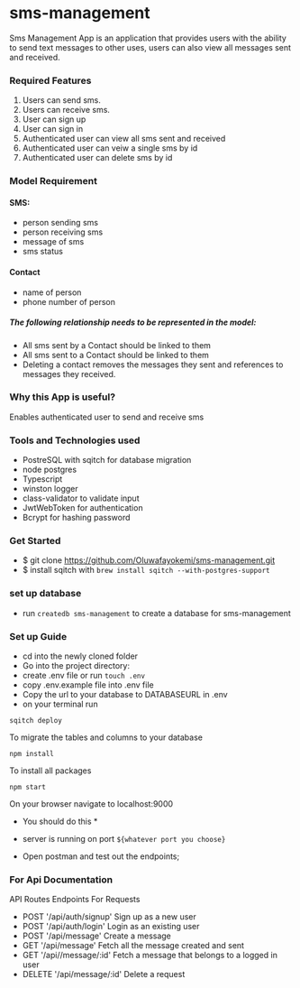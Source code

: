 # sms-management
Sms Management App is an application that provides users with the ability to send text messages to other uses, users can also view all messages sent and received.
### Required Features
1. Users can send sms.
2. Users can receive sms.
3. User can sign up
4. User can sign in
5. Authenticated user can view all sms sent and received
6. Authenticated user can veiw a single sms by id
6. Authenticated user can delete sms by id
### Model Requirement
#### SMS:
- person sending sms
- person receiving sms
- message of sms
- sms status
#### Contact
- name of person
- phone number of person

##### The following relationship needs to be represented in the model:

- All sms sent by a Contact should be linked to them
- All sms sent to a Contact should be linked to them
- Deleting a contact removes the messages they sent and references to messages they received.

### Why this App is useful?
Enables authenticated user to send and receive sms

### Tools and Technologies used
- PostreSQL with sqitch for database migration
- node postgres
- Typescript
- winston logger
- class-validator to validate input
- JwtWebToken for authentication
- Bcrypt for hashing password

### Get Started
- $ git clone https://github.com/Oluwafayokemi/sms-management.git
- $ install sqitch with ```brew install sqitch --with-postgres-support```
### set up database
- run ```createdb sms-management``` to create a database for sms-management
### Set up Guide
- cd into the newly cloned folder
- Go into the project directory:
- create .env file or run `touch .env`
- copy .env.example file into .env file
- Copy the url to your database to DATABASEURL in .env
- on your terminal run

```
sqitch deploy
```
To migrate the tables and columns to your database
```
npm install 
```
To install all packages
```
npm start 
```
On your browser navigate to localhost:9000
* You should do this *
- server is running on port `${whatever port you choose}`

- Open postman and test out the endpoints;

### For Api Documentation
API Routes Endpoints
For Requests
- POST '/api/auth/signup' Sign up as a new user
- POST '/api/auth/login' Login as an existing user
- POST '/api/message' Create a message
- GET '/api/message' Fetch all the message created and sent
- GET '/api//message/:id'  Fetch a message that belongs to a logged in user
- DELETE '/api/message/:id' Delete a request
